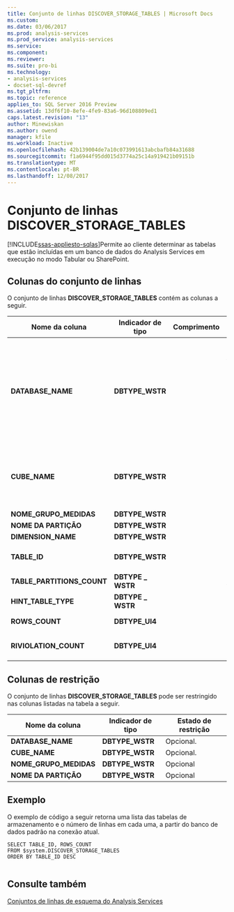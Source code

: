 ```yaml
---
title: Conjunto de linhas DISCOVER_STORAGE_TABLES | Microsoft Docs
ms.custom: 
ms.date: 03/06/2017
ms.prod: analysis-services
ms.prod_service: analysis-services
ms.service: 
ms.component: 
ms.reviewer: 
ms.suite: pro-bi
ms.technology:
- analysis-services
- docset-sql-devref
ms.tgt_pltfrm: 
ms.topic: reference
applies_to: SQL Server 2016 Preview
ms.assetid: 13df6f10-8efe-4fe9-83a6-96d108809ed1
caps.latest.revision: "13"
author: Minewiskan
ms.author: owend
manager: kfile
ms.workload: Inactive
ms.openlocfilehash: 42b139004de7a10c073991613abcbafb84a31688
ms.sourcegitcommit: f1a6944f95dd015d3774a25c14a919421b09151b
ms.translationtype: MT
ms.contentlocale: pt-BR
ms.lasthandoff: 12/08/2017
---
```

# <a name="discoverstoragetables-rowset"></a>Conjunto de linhas DISCOVER_STORAGE_TABLES
[!INCLUDE[ssas-appliesto-sqlas](../../../includes/ssas-appliesto-sqlas.md)]Permite ao cliente determinar as tabelas que estão incluídas em um banco de dados do Analysis Services em execução no modo Tabular ou SharePoint.  
  
## <a name="rowset-columns"></a>Colunas do conjunto de linhas  
 O conjunto de linhas **DISCOVER_STORAGE_TABLES** contém as colunas a seguir.  
  
|**Nome da coluna**|**Indicador de tipo**|**Comprimento**|**Description**|  
|---------------------|------------------------|----------------|---------------------|  
|**DATABASE_NAME**|**DBTYPE_WSTR**||Especifica o nome do banco de dados que contém as tabelas.<br /><br /> É possível restringir o conjunto de linhas **DISCOVER_STORAGE_TABLES** usando esta coluna. Se esta coluna não for usada para restringir o conjunto de linhas, o banco de dados atual será usado.|  
|**CUBE_NAME**|**DBTYPE_WSTR**||Especifica o cubo ou modelo que contém as tabelas.<br /><br /> É possível restringir o conjunto de linhas **DISCOVER_STORAGE_TABLES** usando esta coluna.|  
|**NOME_GRUPO_MEDIDAS**|**DBTYPE_WSTR**||O nome do grupo de medidas.|  
|**NOME DA PARTIÇÃO**|**DBTYPE_WSTR**||O nome da partição.|  
|**DIMENSION_NAME**|**DBTYPE_WSTR**||O nome da dimensão.|  
|**TABLE_ID**|**DBTYPE_WSTR**||A ID da tabela que é usada para armazenar os atributos de tabela.|  
|**TABLE_PARTITIONS_COUNT**|**DBTYPE _ WSTR**||A contagem de partições da tabela.|  
|**HINT_TABLE_TYPE**|**DBTYPE _ WSTR**||A dica do tipo de tabela.|  
|**ROWS_COUNT**|**DBTYPE_UI4**||O número de linhas na partição.|  
|**RIVIOLATION_COUNT**|**DBTYPE_UI4**||O número de linhas com violações de integridade referencial.|  
  
## <a name="restriction-columns"></a>Colunas de restrição  
 O conjunto de linhas **DISCOVER_STORAGE_TABLES** pode ser restringido nas colunas listadas na tabela a seguir.  
  
|**Nome da coluna**|**Indicador de tipo**|**Estado de restrição**|  
|---------------------|------------------------|---------------------------|  
|**DATABASE_NAME**|**DBTYPE_WSTR**|Opcional.|  
|**CUBE_NAME**|**DBTYPE_WSTR**|Opcional.|  
|**NOME_GRUPO_MEDIDAS**|**DBTYPE_WSTR**|Opcional|  
|**NOME DA PARTIÇÃO**|**DBTYPE_WSTR**|Opcional|  
  
## <a name="example"></a>Exemplo  
 O exemplo de código a seguir retorna uma lista das tabelas de armazenamento e o número de linhas em cada uma, a partir do banco de dados padrão na conexão atual.  
  
```  
SELECT TABLE_ID, ROWS_COUNT  
FROM $system.DISCOVER_STORAGE_TABLES  
ORDER BY TABLE_ID DESC  
  
```  
  
## <a name="see-also"></a>Consulte também  
 [Conjuntos de linhas de esquema do Analysis Services](../../../analysis-services/schema-rowsets/analysis-services-schema-rowsets.md)  
  
  
